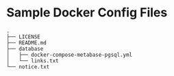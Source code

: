# Sample Docker Config Files


```
.
├── LICENSE
├── README.md
├── database
│   ├── docker-compose-metabase-pgsql.yml
│   └── links.txt
└── notice.txt
```